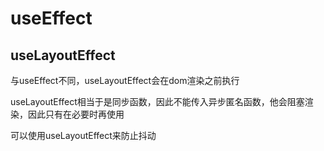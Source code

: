# useEffect

## useLayoutEffect

与useEffect不同，useLayoutEffect会在dom渲染之前执行

useLayoutEffect相当于是同步函数，因此不能传入异步匿名函数，他会阻塞渲染，因此只有在必要时再使用

可以使用useLayoutEffect来防止抖动

